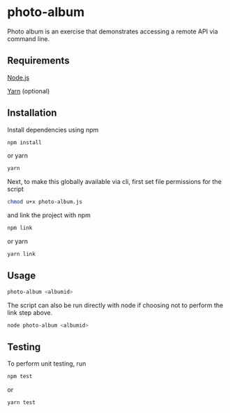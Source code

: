 # photo-album
Photo album is an exercise that demonstrates accessing a remote API via command line.

## Requirements
[Node.js](https://nodejs.org)

[Yarn](https://yarnpkg.com) (optional)

## Installation

Install dependencies using npm

```bash
npm install
```
or yarn

```bash
yarn
```

Next, to make this globally available via cli, first set file permissions for the script


```bash
chmod u+x photo-album.js
```

and link the project with npm

``` bash
npm link
```

or yarn

``` bash
yarn link
```

## Usage

```bash
photo-album <albumid>
```

The script can also be run directly with node if choosing not to perform the link step above.

```bash
node photo-album <albumid>
```

## Testing

To perform unit testing, run

```bash
npm test
```

or

```bash
yarn test
```
